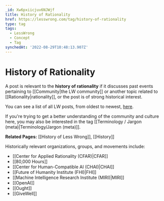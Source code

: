 ```yaml
---
_id: Xw6pxiicjuv6NJWjf
title: History of Rationality
href: https://lesswrong.com/tag/history-of-rationality
type: tag
tags:
  - LessWrong
  - Concept
  - Tag
synchedAt: '2022-08-29T10:48:13.907Z'
---
```

# History of Rationality

A post is relevant to the **history of rationality** if it discusses past events pertaining to [[Community|the LW community]] or another topic related to [[Rationality|rationality]], or the post is of strong historical interest.

You can see a list of all LW posts, from oldest to newest, [here](https://wiki.lesswrong.com/wiki/Less_Wrong/All_articles).

If you're trying to get a better understanding of the community and culture here, you may also be interested in the tag [[Terminology / Jargon (meta)|Terminology/Jargon (meta)]].

**Related Pages:** [[History of Less Wrong]], [[History]]

Historically relevant organizations, groups, and movements include:

*   [[Center for Applied Rationality (CFAR)|CFAR]]
*   [[80,000 Hours]]
*   [[Center for Human-Compatible AI (CHAI)|CHAI]]
*   [[Future of Humanity Institute (FHI)|FHI]]
*   [[Machine Intelligence Research Institute (MIRI)|MIRI]]
*   [[OpenAI]]
*   [[Ought]]
*   [[GiveWell]]